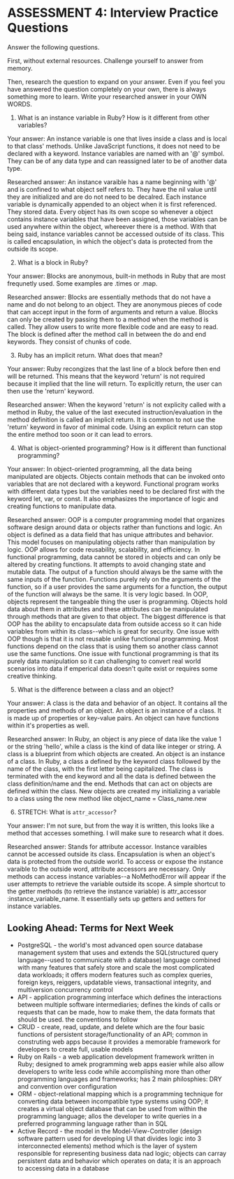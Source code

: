 # ASSESSMENT 4: Interview Practice Questions
Answer the following questions.

First, without external resources. Challenge yourself to answer from memory.

Then, research the question to expand on your answer. Even if you feel you have answered the question completely on your own, there is always something more to learn. Write your researched answer in your OWN WORDS.  

1. What is an instance variable in Ruby? How is it different from other variables?

  Your answer: An instance variable is one that lives inside a class and is local to that class' methods. Unlike JavaScript functions, it does not need to be declared with a keyword. Instance variables are named with an '@' symbol. They can be of any data type and can reassigned later to be of another data type.

  Researched answer: An instance varaible has a name beginning with '@' and is confined to what object self refers to. They have the nil value until they are initialized and are do not need to be decalred. Each instance variable is dynamically appended to an object when it is first referenced. They stored data. Every object has its own scope so whenever a object contains instance variables that have been assigned, those variables can be used anywhere within the object, whereever there is a method. With that being said, instance variables cannot be accessed outside of its class. This is called encapsulation, in which the object's data is protected from the outside its scope.



2. What is a block in Ruby?

  Your answer: Blocks are anonymous, built-in methods in Ruby that are most frequnetly used. Some examples are .times or .map.

  Researched answer: Blocks are essentially methods that do not have a name and do not belong to an object. They are anonymous pieces of code that can accept input in the form of arguments and return a value. Blocks can only be created by passing them to a method when the method is called. They allow users to write more flexible code and are easy to read. The block is defined after the method call in between the do and end keywords. They consist of chunks of code.



3. Ruby has an implicit return. What does that mean?

  Your answer: Ruby recongizes that the last line of a block before then end will be returned. This means that the keyword 'return' is not required because it implied that the line will return. To explicitly return, the user can then use the 'return' keyword.

  Researched answer: When the keyword 'return' is not explicity called with a method in Ruby, the value of the last executed instruction/evaluation in the method definition is called an implicit return. It is common to not use the 'return' keyword in favor of minimal code. Using an explicit return can stop the entire method too soon or it can lead to errors.



4. What is object-oriented programming? How is it different than functional programming?

  Your answer: In object-oriented programming, all the data being manipulated are objects. Objects contain methods that can be invoked onto variables that are not declared with a keyword. Functional program works with different data types but the variables need to be declared first with the keyword let, var, or const. It also emphasizes the importance of logic and creating functions to manipulate data.

  Researched answer: OOP is a computer programming model that organizes software design around data or objects rather than functions and logic. An object is defined as a data field that has unique attributes and behavior. This model focuses on manipulating objects rather than manipulation by logic. OOP allows for code reusability, scalability, and efficiency. In functional programming, data cannot be stored in objects and can only be altered by creating functions. It attempts to avoid changing state and mutable data. The output of a function should always be the same with the same inputs of the function. Functions purely rely on the arguments of the function, so if a user provides the same arguments for a function, the output of the function will always be the same. It is very logic based. In OOP, objects represent the tangeable thing the user is programming. Objects hold data about them in attributes and these attributes can be manipulated through methods that are given to that object. The biggest difference is that OOP has the ability to encapsulate data from outside access so it can hide variables from within its class--which is great for security. One issue with OOP though is that it is not reusable unlike functional programming. Most functions depend on the class that is using them so another class cannot use the same functions. One issue with functional programming is that its purely data manipulation so it can challenging to convert real world scenarios into data if emperical data doesn't quite exist or requires some creative thinking.



5. What is the difference between a class and an object?

  Your answer: A class is the data and behavior of an object. It contains all the properties and methods of an object. An object is an instance of a class. It is made up of properties or key-value pairs. An object can have functions within it's properties as well.

  Researched answer: In Ruby, an object is any piece of data like the value 1 or the string 'hello', while a class is the kind of data like integer or string. A class is a blueprint from which objects are created. An object is an instance of a class. In Ruby, a class a defined by the keyword class followed by the name of the class, with the first letter being capitalized. The class is terminated with the end keyword and all the data is defined between the class definition/name and the end. Methods that can act on objects are defined within the class. New objects are created my initializing a variable to a class using the new method like object_name = Class_name.new



6. STRETCH: What is `attr_accessor`?

  Your answer: I'm not sure, but from the way it is written, this looks like a method that accesses something. I will make sure to research what it does.

  Researched answer: Stands for attribute accessor. Instance varaibles cannot be accessed outside its class. Encapsulation is when an object's data is protected from the outside world. To access or expose the instance varaible to the outside word, attribute accessors are necessary. Only methods can access instance variables--a NoMethodError will appear if the user attempts to retrieve the variable outside its scope. A simple shortcut to the getter methods (to retrieve the instance variable) is attr_accessor :instance_variable_name. It essentially sets up getters and setters for instance variables.



## Looking Ahead: Terms for Next Week
- PostgreSQL - the world's most advanced open source database management system that uses and extends the SQL(structured query language--used to communicate with a database) language combined with many features that safely store and scale the most complicated data workloads; it offers modern features such as complex queries, foreign keys, reiggers, updatable views, transactional integrity, and multiversion concurrency control
- API - application programming interface which defines the interactions between multiple software intermediaries; defines the kinds of calls or requests that can be made, how to make them, the data formats that should be used. the conventions to follow
- CRUD - create, read, update, and delete which are the four basic functions of persistent storage/functionality of an API; common in construting web apps because it provides a memorable framework for developers to create full, usable models
- Ruby on Rails - a web application development framework written in Ruby; designed to amek programming web apps easier while also allow developers to write less code while accomplishing more than other programming languages and frameworks; has 2 main philosphies: DRY and convention over configuration
- ORM - object-relational mapping which is a programming technique for converting data between incompatible type systems using OOP; it creates a virtual object database that can be used from within the programming language; allos the developer to write queries in a preferred programming language rather than in SQL
- Active Record - the model in the Model-View-Controller (design software pattern used for developing UI that divides logic into 3 interconnected elements) method which is the layer of system responsible for representing business data nad logic; objects can carray persistent data and behavior which operates on data; it is an approach to accessing data in a database
